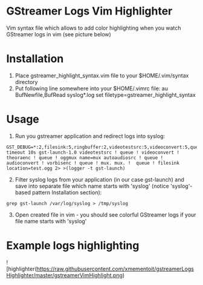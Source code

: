 GStreamer Logs Vim Highlighter
========

Vim syntax file which allows to add color highlighting when you watch GStreamer
logs in vim (see picture below)

Installation
========
   1. Place gstreamer_highlight_syntax.vim file to your $HOME/.vim/syntax directory
   2. Put following line somewhere into your $HOME/.vimrc file: 
      au BufNewfile,BufRead syslog*.log set filetype=gstreamer_highlight_syntax

Usage
========
1. Run you gstreamer application and redirect logs into syslog:
```
GST_DEBUG=*:2,filesink:5,ringbuffer:2,videotestsrc:5,videoconvert:5,queue:5,theoraenc:5,oggmux:5 timeout 10s gst-launch-1.0 videotestsrc ! queue ! videoconvert ! theoraenc ! queue ! oggmux name=mux autoaudiosrc ! queue ! audioconvert ! vorbisenc ! queue ! mux. mux. !  queue ! filesink location=test.ogg 2> >(logger -t gst-launch)

```
2. Filter syslog logs from your application (in our case gst-launch) and save
   into separate file which name starts with 'syslog' (notice 'syslog'-based pattern Installation section):
```
grep gst-launch /var/log/syslog > /tmp/syslog
```
3. Open created file in vim - you should see colorful GStreamer logs if your
   file name starts with 'syslog'

Example logs highlighting
=========
![highlighter(https://raw.githubusercontent.com/xmementoit/gstreamerLogsHighlighter/master/gstreamerVimHighlight.png)
